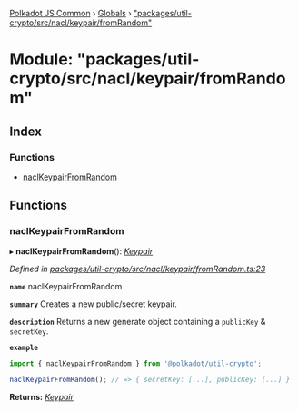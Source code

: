 [Polkadot JS Common](../README.md) › [Globals](../globals.md) › ["packages/util-crypto/src/nacl/keypair/fromRandom"](_packages_util_crypto_src_nacl_keypair_fromrandom_.md)

# Module: "packages/util-crypto/src/nacl/keypair/fromRandom"

## Index

### Functions

* [naclKeypairFromRandom](_packages_util_crypto_src_nacl_keypair_fromrandom_.md#naclkeypairfromrandom)

## Functions

###  naclKeypairFromRandom

▸ **naclKeypairFromRandom**(): *[Keypair](../interfaces/_packages_util_crypto_src_types_.keypair.md)*

*Defined in [packages/util-crypto/src/nacl/keypair/fromRandom.ts:23](https://github.com/polkadot-js/common/blob/d176c7471/packages/util-crypto/src/nacl/keypair/fromRandom.ts#L23)*

**`name`** naclKeypairFromRandom

**`summary`** Creates a new public/secret keypair.

**`description`** 
Returns a new generate object containing a `publicKey` & `secretKey`.

**`example`** 
<BR>

```javascript
import { naclKeypairFromRandom } from '@polkadot/util-crypto';

naclKeypairFromRandom(); // => { secretKey: [...], publicKey: [...] }
```

**Returns:** *[Keypair](../interfaces/_packages_util_crypto_src_types_.keypair.md)*
